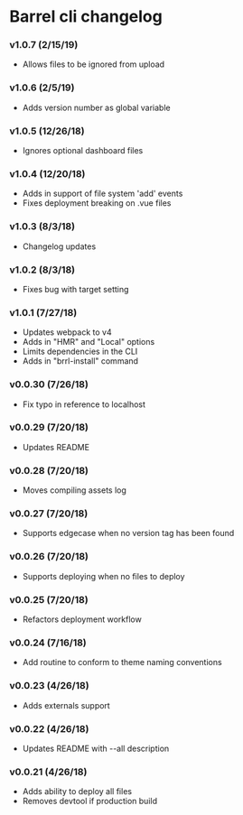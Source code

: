 # Barrel cli changelog

### v1.0.7 (2/15/19)
- Allows files to be ignored from upload

### v1.0.6 (2/5/19)
- Adds version number as global variable

### v1.0.5 (12/26/18)
- Ignores optional dashboard files

### v1.0.4 (12/20/18)
- Adds in support of file system 'add' events
- Fixes deployment breaking on .vue files

### v1.0.3 (8/3/18)
- Changelog updates

### v1.0.2 (8/3/18)
- Fixes bug with target setting

### v1.0.1 (7/27/18)
- Updates webpack to v4
- Adds in "HMR" and "Local" options
- Limits dependencies in the CLI
- Adds in "brrl-install" command

### v0.0.30 (7/26/18)
- Fix typo in reference to localhost

### v0.0.29 (7/20/18)
- Updates README

### v0.0.28 (7/20/18)
- Moves compiling assets log

### v0.0.27 (7/20/18)
- Supports edgecase when no version tag has been found

### v0.0.26 (7/20/18)
- Supports deploying when no files to deploy

### v0.0.25 (7/20/18)
- Refactors deployment workflow

### v0.0.24 (7/16/18)
- Add routine to conform to theme naming conventions

### v0.0.23 (4/26/18)
- Adds externals support

### v0.0.22 (4/26/18)
- Updates README with --all description

### v0.0.21 (4/26/18)
- Adds ability to deploy all files
- Removes devtool if production build
